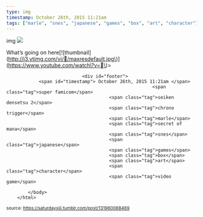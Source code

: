 ```yaml
---
type: img
timestamp: October 26th, 2015 11:21am
tags: ["marle", "snes", "japanese", "games", "box", "art", "character"]
---
```

img
<img src="https://saturdayxiii.github.io/media/131960088469.jpg"/>
                                                                                          
What’s going on here\[!\[thumbnail\]\(http://i3.ytimg.com/vi//maxresdefault.jpg\)\]\(https://www.youtube.com/watch\?v=\)> 
                                    
                
                
                
                
                                <div id="footer">
                <span id="timestamp"> October 26th, 2015 11:21am </span>
                                                          <span class="tag">super famicom</span>
                                          <span class="tag">seiken densetsu 2</span>
                                          <span class="tag">chrono trigger</span>
                                          <span class="tag">marle</span>
                                          <span class="tag">secret of mana</span>
                                          <span class="tag">snes</span>
                                          <span class="tag">japanese</span>
                                          <span class="tag">games</span>
                                          <span class="tag">box</span>
                                          <span class="tag">art</span>
                                          <span class="tag">character</span>
                                          <span class="tag">video game</span>
                                                    
            </body>
        </html>

        
<small>source: https://saturdayxiii.tumblr.com/post/131960088469</small>